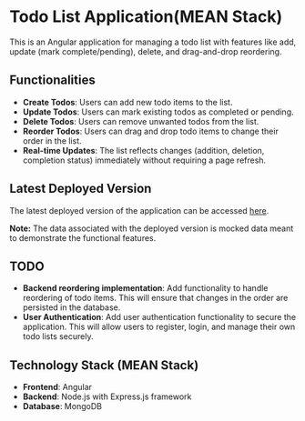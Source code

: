 # Todo List Application(MEAN Stack)

This is an Angular application for managing a todo list with features like add, update (mark complete/pending), delete, and drag-and-drop reordering.

## Functionalities

- **Create Todos**: Users can add new todo items to the list.
- **Update Todos**: Users can mark existing todos as completed or pending.
- **Delete Todos**: Users can remove unwanted todos from the list.
- **Reorder Todos**: Users can drag and drop todo items to change their order in the list.
- **Real-time Updates**: The list reflects changes (addition, deletion, completion status) immediately without requiring a page refresh.

## Latest Deployed Version
The latest deployed version of the application can be accessed [here](https://node-todo-ohta.onrender.com).

**Note:** The data associated with the deployed version is mocked data meant to demonstrate the functional features.

## TODO
- **Backend reordering implementation**: Add functionality to handle reordering of todo items. This will ensure that changes in the order are persisted in the database.
- **User Authentication**: Add user authentication functionality to secure the application. This will allow users to register, login, and manage their own todo lists securely.
  
## Technology Stack (MEAN Stack)

- **Frontend**: Angular
- **Backend**: Node.js with Express.js framework
- **Database**: MongoDB
